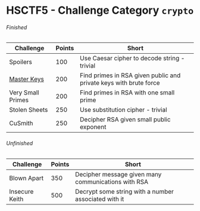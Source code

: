 # HSCTF5 - Challenge Category `crypto`

###### Finished
Challenge | Points | Short
--- | --- | ---
Spoilers | 100 | Use Caesar cipher to decode string - trivial
[Master Keys](/crypto/master_keys.md) | 200 | Find primes in RSA given public and private keys with brute force
Very Small Primes | 200 | Find primes in RSA with one small prime
Stolen Sheets | 250 | Use substitution cipher - trivial
CuSmith | 250 | Decipher RSA given small public exponent

###### Unfinished
Challenge | Points | Short
--- | --- | ---
Blown Apart | 350 | Decipher message given many communications with RSA
Insecure Keith | 500 | Decrypt some string with a number associated with it
